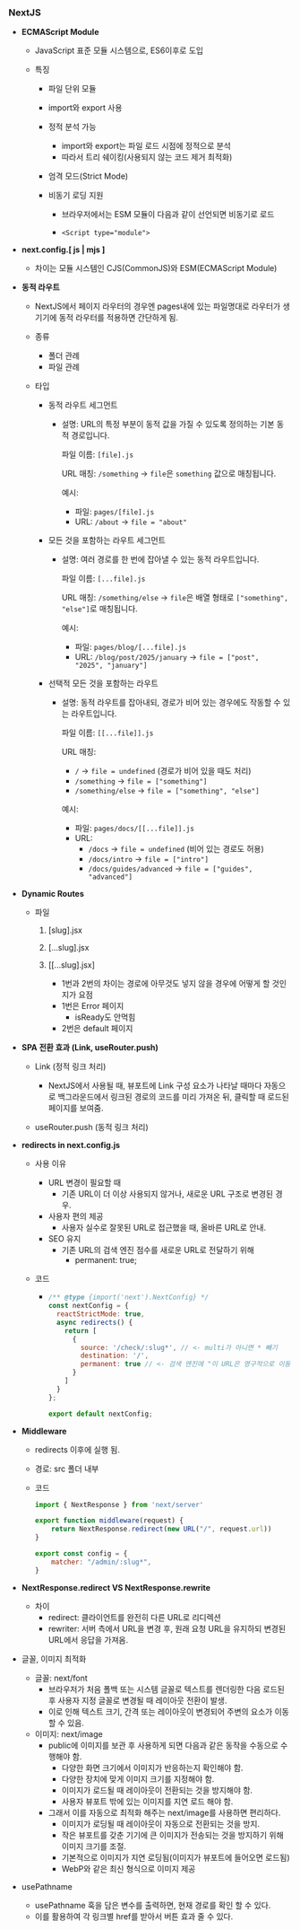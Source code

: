 ### NextJS

- **ECMAScript Module**

  - JavaScript 표준 모듈 시스템으로, ES6이후로 도입

  - 특징

    - 파일 단위 모듈

    - import와 export 사용

    - 정적 분석 가능

      - import와 export는 파일 로드 시점에 정적으로 분석
      - 따라서 트리 쉐이킹(사용되지 않는 코드 제거 최적화)

    - 엄격 모드(Strict Mode)

    - 비동기 로딩 지원

      - 브라우저에서는 ESM 모듈이 다음과 같이 선언되면 비동기로 로드

      - ```nextjs
        <Script type="module">
        ```

- **next.config.[ js | mjs ]**

  - 차이는 모듈 시스템인 CJS(CommonJS)와 ESM(ECMAScript Module)

- **동적 라우트**

  - NextJS에서 페이지 라우터의 경우엔 pages내에 있는 파일명대로 라우터가 생기기에
    동적 라우터를 적용하면 간단하게 됨.

  - 종류

    - 폴더 관례
    - 파일 관례

  - 타입

    - 동적 라우트 세그먼트

      - 설명: URL의 특정 부분이 동적 값을 가질 수 있도록 정의하는 기본 동적 경로입니다.

        파일 이름: `[file].js`

        URL 매칭: `/something` → `file`은 `something` 값으로 매칭됩니다.

        예시:

        - 파일: `pages/[file].js`
        - URL: `/about` → `file = "about"`

    - 모든 것을 포함하는 라우트 세그먼트

      - 설명: 여러 경로를 한 번에 잡아낼 수 있는 동적 라우트입니다.

        파일 이름: `[...file].js`

        URL 매칭: `/something/else` → `file`은 배열 형태로 `["something", "else"]`로 매칭됩니다.

        예시:

        - 파일: `pages/blog/[...file].js`
        - URL: `/blog/post/2025/january` → `file = ["post", "2025", "january"]`

    - 선택적 모든 것을 포함하는 라우트

      - 설명: 동적 라우트를 잡아내되, 경로가 비어 있는 경우에도 작동할 수 있는 라우트입니다.

        파일 이름: `[[...file]].js`

        URL 매칭:

        - `/` → `file = undefined` (경로가 비어 있을 때도 처리)
        - `/something` → `file = ["something"]`
        - `/something/else` → `file = ["something", "else"]`

        예시:

        - 파일: `pages/docs/[[...file]].js`
        - URL:
          - `/docs` → `file = undefined` (비어 있는 경로도 허용)
          - `/docs/intro` → `file = ["intro"]`
          - `/docs/guides/advanced` → `file = ["guides", "advanced"]`

- **Dynamic Routes**
  - 파일
  
    1. [slug].jsx 
  
    2. [...slug].jsx
  
    3. [[...slug].jsx]
       - 1번과 2번의 차이는 경로에 아무것도 넣지 않을 경우에 어떻게 할 것인지가 요점
       - 1번은 Error 페이지
         - isReady도 안먹힘
       - 2번은 default 페이지

- **SPA 전환 효과 (Link, useRouter.push)**

  - Link (정적 링크 처리)
    - NextJS에서 사용될 때, 뷰포트에 Link 구성 요소가 나타날 때마다 
      자동으로 백그라운드에서 링크된 경로의 코드를 미리 가져온 뒤, 클릭할 때 로드된 페이지를 보여줌. 

  - useRouter.push (동적 링크 처리)

- **redirects in next.config.js**

  - 사용 이유

    - URL 변경이 필요할 때
      - 기존 URL이 더 이상 사용되지 않거나, 새로운 URL 구조로 변경된 경우.
    - 사용자 편의 제공
      - 사용자 실수로 잘못된 URL로 접근했을 때, 올바른 URL로 안내.
    - SEO 유지
      - 기존 URL의 검색 엔진 점수를 새로운 URL로 전달하기 위해
        - permanent: true;

  - 코드

    - ```javascript
      /** @type {import('next').NextConfig} */
      const nextConfig = {
        reactStrictMode: true,
        async redirects() {
          return [
            {
              source: '/check/:slug*', // <- multi가 아니면 * 빼기
              destination: '/',
              permanent: true // <- 검색 엔진에 "이 URL은 영구적으로 이동되었습니다"라는 신호를 보냄
            }
          ]
        }
      };
      
      export default nextConfig;
      
      ```

- **Middleware**

  - redirects 이후에 실행 됨.

  - 경로: src 폴더 내부

  - 코드

    ```javascript
    import { NextResponse } from 'next/server'
    
    export function middleware(request) {
        return NextResponse.redirect(new URL("/", request.url))
    }
    
    export const config = {
        matcher: "/admin/:slug*",
    }
    ```

    

- **NextResponse.redirect VS NextResponse.rewrite**
  - 차이
    - redirect: 클라이언트를 완전히 다른 URL로 리디렉션
    - rewriter: 서버 측에서 URL을 변경 후, 원래 요청 URL을 유지하되 변경된 URL에서 응답을 가져옴.



- 글꼴, 이미지 최적화
  - 글꼴: next/font
    - 브라우저가 처음 폴백 또는 시스템 글꼴로 텍스트를 렌더링한 다음 로드된후 사용자 지정 글꼴로 
      변경될 때 레이아웃 전환이 발생.
    - 이로 인해 텍스트 크기, 간격 또는 레이아웃이 변경되어 주변의 요소가 이동할 수 있음.
  - 이미지: next/image
    - public에 이미지를 보관 후 사용하게 되면 다음과 같은 동작을 수동으로 수행해야 함.
      - 다양한 화면 크기에서 이미지가 반응하는지 확인해야 함.
      - 다양한 장치에 맞게 이미지 크기를 지정해야 함.
      - 이미지가 로드될 때 레이아웃이 전환되는 것을 방지해야 함.
      - 사용자 뷰포트 밖에 있는 이미지를 지연 로드 해야 함.
    - 그래서 이를 자동으로 최적화 해주는 next/image를 사용하면 편리하다.
      - 이미지가 로딩될 때 레이아웃이 자동으로 전환되는 것을 방지.
      - 작은 뷰포트를 갖춘 기기에 큰 이미지가 전송되는 것을 방지하기 위해 이미지 크기를 조절.
      - 기본적으로 이미지가 지연 로딩됨(이미지가 뷰포트에 들어오면 로드됨)
      - WebP와 같은 최신 형식으로 이미지 제공
- usePathname
  - usePathname 훅을 담은 변수를 출력하면, 현재 경로를 확인 할 수 있다.
  - 이를 활용하여 각 링크별 href를 받아서 버튼 효과 줄 수 있다.


